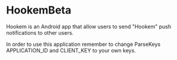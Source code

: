 # HookemBeta
Hookem is an Android app that allow users to send "Hookem" push notifications to other users.

In order to use this application remember to change ParseKeys APPLICATION_ID and CLIENT_KEY to your own keys.
